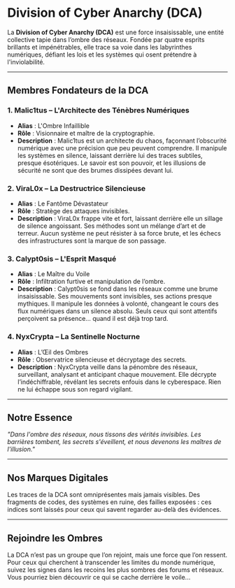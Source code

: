 
# Division of Cyber Anarchy (DCA)

La **Division of Cyber Anarchy (DCA)** est une force insaisissable, une entité collective tapie dans l’ombre des réseaux. Fondée par quatre esprits brillants et impénétrables, elle trace sa voie dans les labyrinthes numériques, défiant les lois et les systèmes qui osent prétendre à l'inviolabilité.

---

## Membres Fondateurs de la DCA

### 1. **Malic1tus – L'Architecte des Ténèbres Numériques**
- **Alias** : L'Ombre Infaillible
- **Rôle** : Visionnaire et maître de la cryptographie.
- **Description** : Malic1tus est un architecte du chaos, façonnant l’obscurité numérique avec une précision que peu peuvent comprendre. Il manipule les systèmes en silence, laissant derrière lui des traces subtiles, presque ésotériques. Le savoir est son pouvoir, et les illusions de sécurité ne sont que des brumes dissipées devant lui.

### 2. **ViraL0x – La Destructrice Silencieuse**
- **Alias** : Le Fantôme Dévastateur
- **Rôle** : Stratège des attaques invisibles.
- **Description** : ViraL0x frappe vite et fort, laissant derrière elle un sillage de silence angoissant. Ses méthodes sont un mélange d’art et de terreur. Aucun système ne peut résister à sa force brute, et les échecs des infrastructures sont la marque de son passage.

### 3. **Calypt0sis – L'Esprit Masqué**
- **Alias** : Le Maître du Voile
- **Rôle** : Infiltration furtive et manipulation de l’ombre.
- **Description** : Calypt0sis se fond dans les réseaux comme une brume insaisissable. Ses mouvements sont invisibles, ses actions presque mythiques. Il manipule les données à volonté, changeant le cours des flux numériques dans un silence absolu. Seuls ceux qui sont attentifs perçoivent sa présence… quand il est déjà trop tard.

### 4. **NyxCrypta – La Sentinelle Nocturne**
- **Alias** : L’Œil des Ombres
- **Rôle** : Observatrice silencieuse et décryptage des secrets.
- **Description** : NyxCrypta veille dans la pénombre des réseaux, surveillant, analysant et anticipant chaque mouvement. Elle décrypte l’indéchiffrable, révélant les secrets enfouis dans le cyberespace. Rien ne lui échappe sous son regard vigilant.

---

## Notre Essence
*"Dans l'ombre des réseaux, nous tissons des vérités invisibles. Les barrières tombent, les secrets s'éveillent, et nous devenons les maîtres de l'illusion."*

---

## Nos Marques Digitales
Les traces de la DCA sont omniprésentes mais jamais visibles. Des fragments de codes, des systèmes en ruine, des failles exposées : ces indices sont laissés pour ceux qui savent regarder au-delà des évidences.

---

## Rejoindre les Ombres
La DCA n’est pas un groupe que l’on rejoint, mais une force que l’on ressent. Pour ceux qui cherchent à transcender les limites du monde numérique, suivez les signes dans les recoins les plus sombres des forums et réseaux. Vous pourriez bien découvrir ce qui se cache derrière le voile...

